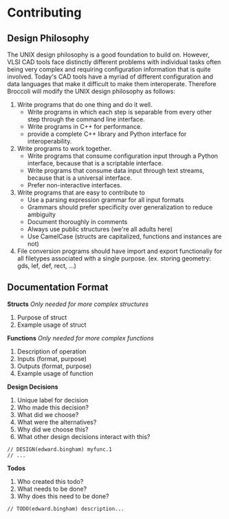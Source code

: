 # Contributing

## Design Philosophy

The UNIX design philosophy is a good foundation to build on. However, VLSI CAD tools face distinctly different problems with individual tasks often being very complex and requiring configuration information that is quite involved. Today's CAD tools have a myriad of different configuration and data languages that make it difficult to make them interoperate. Therefore Broccoli will modify the UNIX design philosophy as follows:

1. Write programs that do one thing and do it well.
    * Write programs in which each step is separable from every other step through the command line interface.
    * Write programs in C++ for performance.
    * provide a complete C++ library and Python interface for interoperability.
2. Write programs to work together.
    * Write programs that consume configuration input through a Python interface, because that is a scriptable interface.
    * Write programs that consume data input through text streams, because that is a universal interface.
    * Prefer non-interactive interfaces.
3. Write programs that are easy to contribute to
    * Use a parsing expression grammar for all input formats
    * Grammars should prefer specificity over generalization to reduce ambiguity
    * Document thoroughly in comments
    * Always use public structures (we're all adults here)
    * Use CamelCase (structs are capitalized, functions and instances are not)
4. File conversion programs should have import and export functionaliy for all filetypes associated with a single purpose. (ex. storing geometry: gds, lef, def, rect, ...)

## Documentation Format

**Structs**
*Only needed for more complex structures*
1. Purpose of struct
2. Example usage of struct

**Functions**
*Only needed for more complex functions*
1. Description of operation
2. Inputs (format, purpose)
3. Outputs (format, purpose)
4. Example usage of function

**Design Decisions**
1. Unique label for decision
2. Who made this decision?
3. What did we choose?
4. What were the alternatives?
5. Why did we choose this?
6. What other design decisions interact with this?

```
// DESIGN(edward.bingham) myfunc.1
// ...
```

**Todos**
1. Who created this todo?
2. What needs to be done?
3. Why does this need to be done?

```
// TODO(edward.bingham) description...
```

